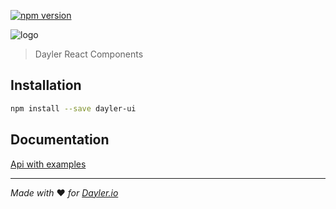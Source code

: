 [![npm version](https://badge.fury.io/js/dayler-ui.svg)](https://badge.fury.io/js/dayler-ui)

![logo](https://cdn.dayler.io/images/logo_dark.svg)
> Dayler React Components

## Installation
```bash
npm install --save dayler-ui
```

## Documentation
[Api with examples](https://ui.dayler.io)


---
*Made with* :heart: *for [Dayler.io](https://dayler.io)*
